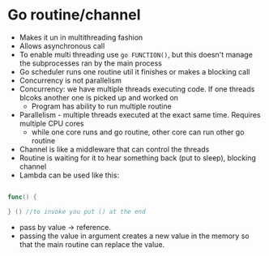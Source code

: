 # Go routine/channel

- Makes it un in multithreading fashion
- Allows asynchronous call
- To enable multi threading use `go FUNCTION()`, but this doesn't manage the subprocesses ran by the main process
- Go scheduler runs one routine util it finishes or makes a blocking call
- Concurrency is not parallelism 
- Concurrency: we have multiple threads executing code. If one threads blcoks another one is picked up and worked on
  - Program has ability to run multiple routine
- Parallelism - multiple threads executed at the exact same time. Requires multiple CPU cores
  - while one core runs and go routine, other core can run other go routine
- Channel is like a middleware that can control the threads
- Routine is waiting for it to hear something back (put to sleep), blocking channel
- Lambda can be used like this:
```go

func() {

} () //to invoke you put () at the end

```
- pass by value -> reference.
- passing the value in argument creates a new value in the memory so that the main routine can replace the value.